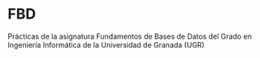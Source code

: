 # FBD
Prácticas de la asignatura Fundamentos de Bases de Datos del Grado en Ingeniería Informática de la Universidad de Granada (UGR)